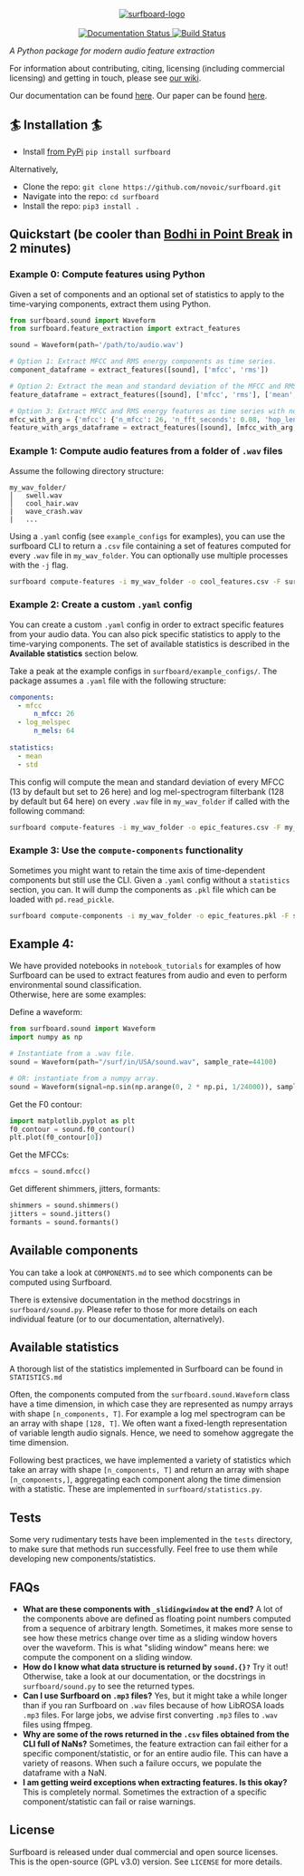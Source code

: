 <p align="center">
<a href="https://novoic.com">
    <img src="https://assets.novoic.com/surfboard.png" alt="surfboard-logo" border="0">
</a>
  <br />
  <br />
<a href='https://surfboard.readthedocs.io/en/latest/?badge=latest'>
    <img src='https://readthedocs.org/projects/surfboard/badge/?version=latest' alt='Documentation Status' />
</a>
<a href='https://app.circleci.com/pipelines/github/novoic/surfboard'>
    <img src='https://circleci.com/gh/novoic/surfboard.svg?style=shield&circle-token=a1b00a7def3a0a97090888e7380b771f58836046' alt='Build Status' />
</a>
</p>

_A Python package for modern audio feature extraction_

For information about contributing, citing, licensing (including commercial licensing) and getting in touch, please see [our wiki](https://github.com/novoic/surfboard/wiki).

Our documentation can be found [here](https://surfboard.readthedocs.io/en/latest). Our paper can be found [here](https://arxiv.org/abs/2005.08848).

## :surfer: Installation :surfer:

* Install [from PyPi](https://pypi.org/project/surfboard/)
```pip install surfboard```

Alternatively,
* Clone the repo: `git clone https://github.com/novoic/surfboard.git`
* Navigate into the repo: `cd surfboard`
* Install the repo: `pip3 install .`

## Quickstart (be cooler than [Bodhi in Point Break](https://youtu.be/LniUPlffoB0) in 2 minutes)

### Example 0: Compute features using Python
Given a set of components and an optional set of statistics to apply to the time-varying components, extract them using Python.
```python
from surfboard.sound import Waveform
from surfboard.feature_extraction import extract_features

sound = Waveform(path='/path/to/audio.wav')

# Option 1: Extract MFCC and RMS energy components as time series.
component_dataframe = extract_features([sound], ['mfcc', 'rms'])

# Option 2: Extract the mean and standard deviation of the MFCC and RMS energy features over time.
feature_dataframe = extract_features([sound], ['mfcc', 'rms'], ['mean', 'std'])

# Option 3: Extract MFCC and RMS energy features as time series with non-default arguments.
mfcc_with_arg = {'mfcc': {'n_mfcc': 26, 'n_fft_seconds': 0.08, 'hop_length_seconds': 0.02}}
feature_with_args_dataframe = extract_features([sound], [mfcc_with_arg, 'rms'], ['mean', 'std'])
```

### Example 1: Compute audio features from a folder of `.wav` files
Assume the following directory structure:
```
my_wav_folder/
│   swell.wav
│   cool_hair.wav
|   wave_crash.wav
|   ...
```
Using a `.yaml` config (see `example_configs` for examples), you can use the surfboard CLI to return a `.csv` file containing a set of features computed for every `.wav` file in `my_wav_folder`. You can optionally use multiple processes with the `-j` flag.
```bash
surfboard compute-features -i my_wav_folder -o cool_features.csv -F surfboard/example_configs/spectral_features.yaml -j 4
```

### Example 2: Create a custom `.yaml` config
You can create a custom `.yaml` config in order to extract specific features from your audio data. You can also pick specific statistics to apply to the time-varying components. The set of available statistics is described in the __Available statistics__ section below.

Take a peak at the example configs in `surfboard/example_configs/`. The package assumes a `.yaml` file with the following structure:
```yaml
components:
  - mfcc
      n_mfcc: 26
  - log_melspec
      n_mels: 64
  
statistics:
  - mean
  - std
```

This config will compute the mean and standard deviation of every MFCC (13 by default but set to 26 here) and log mel-spectrogram filterbank (128 by default but 64 here) on every `.wav` file in `my_wav_folder` if called with the following command:
```bash
surfboard compute-features -i my_wav_folder -o epic_features.csv -F my_config.yaml
```

### Example 3: Use the `compute-components` functionality
Sometimes you might want to retain the time axis of time-dependent components but still use the CLI. Given a `.yaml` config without a `statistics` section, you can. It will dump the components as `.pkl` file which can be loaded with `pd.read_pickle`.
```bash
surfboard compute-components -i my_wav_folder -o epic_features.pkl -F surfboard/example_configs/chroma_components.yaml
```

## Example 4: 
We have provided notebooks in `notebook_tutorials` for examples of how Surfboard can be used to extract features from audio and even to perform environmental sound classification.  
Otherwise, here are some examples:

Define a waveform:
```python
from surfboard.sound import Waveform
import numpy as np

# Instantiate from a .wav file.
sound = Waveform(path="/surf/in/USA/sound.wav", sample_rate=44100)

# OR: instantiate from a numpy array.
sound = Waveform(signal=np.sin(np.arange(0, 2 * np.pi, 1/24000)), sample_rate=44100)
```
Get the F0 contour:
```python
import matplotlib.pyplot as plt
f0_contour = sound.f0_contour()
plt.plot(f0_contour[0])
```
Get the MFCCs:
```python
mfccs = sound.mfcc()
```
Get different shimmers, jitters, formants:
```python
shimmers = sound.shimmers()
jitters = sound.jitters()
formants = sound.formants()
```

## Available components

You can take a look at `COMPONENTS.md` to see which components can be computed using Surfboard.

There is extensive documentation in the method docstrings in `surfboard/sound.py`. Please refer to those for more details on each individual feature (or to our documentation, alternatively). 


## Available statistics

A thorough list of the statistics implemented in Surfboard can be found in `STATISTICS.md`

Often, the components computed from the `surfboard.sound.Waveform` class have a time dimension, in which case they are represented as numpy arrays with shape `[n_components, T]`. For example a log mel spectrogram can be an array with shape `[128, T]`. We often want a fixed-length representation of variable length audio signals. Hence, we need to somehow aggregate the time dimension. 

Following best practices, we have implemented a variety of statistics which take an array with shape `[n_components, T]` and return an array with shape `[n_components,]`, aggregating each component along the time dimension with a statistic. These are implemented in `surfboard/statistics.py`.

## Tests

Some very rudimentary tests have been implemented in the `tests` directory, to make sure that methods run successfully. Feel free to use them while developing new components/statistics. 

## FAQs

* __What are these components with `_slidingwindow` at the end?__ A lot of the components above are defined as floating point numbers computed from a sequence of arbitrary length. Sometimes, it makes more sense to see how these metrics change over time as a sliding window hovers over the waveform. This is what "sliding window" means here: we compute the component on a sliding window.
* __How do I know what data structure is returned by `sound.{}?`__ Try it out! Otherwise, take a look at our documentation, or the docstrings in `surfboard/sound.py` to see the returned types. 
* __Can I use Surfboard on `.mp3` files?__ Yes, but it might take a while longer than if you ran Surfboard on `.wav` files because of how LibROSA loads `.mp3` files. For large jobs, we advise first converting `.mp3` files to `.wav` files using ffmpeg.
* __Why are some of the rows returned in the `.csv` files obtained from the CLI full of NaNs?__ Sometimes, the feature extraction can fail either for a specific component/statistic, or for an entire audio file. This can have a variety of reasons. When such a failure occurs, we populate the dataframe with a NaN.
* __I am getting weird exceptions when extracting features. Is this okay?__ This is completely normal. Sometimes the extraction of a specific component/statistic can fail or raise warnings. 

## License

Surfboard is released under dual commercial and open source licenses. This is the open-source (GPL v3.0) version. See `LICENSE` for more details.

